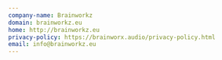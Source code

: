 ```yaml
---
company-name: Brainworkz
domain: brainworkz.eu
home: http://brainworkz.eu
privacy-policy: https://brainworx.audio/privacy-policy.html
email: info@brainworkz.eu
---
```




